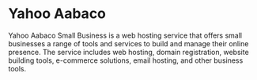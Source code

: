 # Yahoo Aabaco

Yahoo Aabaco Small Business is a web hosting service that offers small businesses a range of tools and services to build and manage their online presence. The service includes web hosting, domain registration, website building tools, e-commerce solutions, email hosting, and other business tools.
